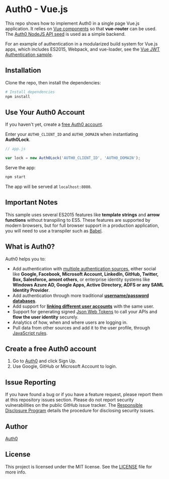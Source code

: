 # Auth0 - Vue.js

This repo shows how to implement Auth0 in a single page Vue.js application. It relies on [Vue components](http://vuejs.org/guide/components.html) so that **vue-router** can be used. The [Auth0 NodeJS API seed](https://github.com/auth0/node-auth0/tree/master/examples/nodejs-api) is used as a simple backend.

For an example of authentication in a modularized build system for Vue.js apps, which includes ES2015, Webpack, and vue-loader, see the [Vue JWT Authentication sample](https://github.com/auth0/vue-jwt-authentication).

## Installation

Clone the repo, then install the dependencies:

```bash
# Install dependencies
npm install
```

## Use Your Auth0 Account

If you haven't yet, create a [free Auth0 account](https://auth0.com/signup).

Enter your `AUTH0_CLIENT_ID` and `AUTH0_DOMAIN` when instantiating **Auth0Lock**.

```js
// app.js

var lock = new Auth0Lock('AUTH0_CLIENT_ID', 'AUTH0_DOMAIN');
```

Serve the app:

```bash
npm start
```

The app will be served at `localhost:8080`.

## Important Notes

This sample uses several ES2015 features like **template strings** and **arrow functions** without transpiling to ES5. These features are supported by modern browsers, but for full browser support in a production application, you will need to use a transpiler such as [Babel](https://babeljs.io/).

## What is Auth0?

Auth0 helps you to:

* Add authentication with [multiple authentication sources](https://docs.auth0.com/identityproviders), either social like **Google, Facebook, Microsoft Account, LinkedIn, GitHub, Twitter, Box, Salesforce, amont others**, or enterprise identity systems like **Windows Azure AD, Google Apps, Active Directory, ADFS or any SAML Identity Provider**.
* Add authentication through more traditional **[username/password databases](https://docs.auth0.com/mysql-connection-tutorial)**.
* Add support for **[linking different user accounts](https://docs.auth0.com/link-accounts)** with the same user.
* Support for generating signed [Json Web Tokens](https://docs.auth0.com/jwt) to call your APIs and **flow the user identity** securely.
* Analytics of how, when and where users are logging in.
* Pull data from other sources and add it to the user profile, through [JavaScript rules](https://docs.auth0.com/rules).

## Create a free Auth0 account

1. Go to [Auth0](https://auth0.com/signup) and click Sign Up.
2. Use Google, GitHub or Microsoft Account to login.

## Issue Reporting

If you have found a bug or if you have a feature request, please report them at this repository issues section. Please do not report security vulnerabilities on the public GitHub issue tracker. The [Responsible Disclosure Program](https://auth0.com/whitehat) details the procedure for disclosing security issues.

## Author

[Auth0](auth0.com)

## License

This project is licensed under the MIT license. See the [LICENSE](LICENSE.txt) file for more info.
